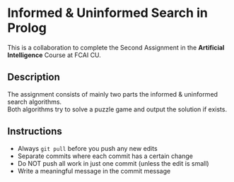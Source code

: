 # Informed & Uninformed Search in Prolog
This is a collaboration to complete the Second Assignment in the **Artificial Intelligence** Course at FCAI CU.

## Description
The assignment consists of mainly two parts the informed & uninformed search algorithms.  
Both algorithms try to solve a puzzle game and output the solution if exists.

## Instructions
- Always `git pull` before you push any new edits  
- Separate commits where each commit has a certain change  
- Do NOT push all work in just one commit (unless the edit is small)  
- Write a meaningful message in the commit message  
